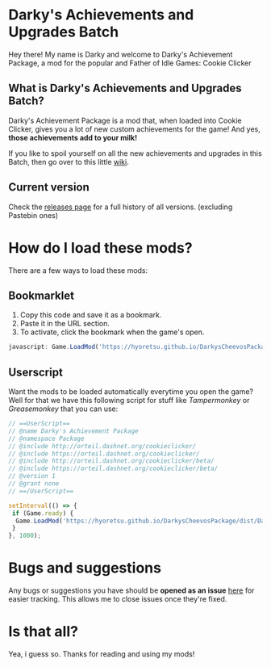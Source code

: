 # Darky's Achievements and Upgrades Batch

Hey there! My name is Darky and welcome to Darky's Achievement Package, a mod for the popular and Father of Idle Games: Cookie Clicker

## What is Darky's Achievements and Upgrades Batch?

Darky's Achievement Package is a mod that, when loaded into Cookie Clicker, gives you a lot of new custom achievements for the game! And yes, **those achievements add to your milk!**

If you like to spoil yourself on all the new achievements and upgrades in this Batch, then go over to this little [wiki](https://github.com/DarkSoul1800/DarkysBatch/wiki).

## Current version

Check the [releases page](https://github.com/hyoretsu/DarkysCheevosPackage/releases) for a full history of all versions. (excluding Pastebin ones)

# How do I load these mods?

There are a few ways to load these mods:

## Bookmarklet

1. Copy this code and save it as a bookmark.
2. Paste it in the URL section.
3. To activate, click the bookmark when the game's open.

```javascript
javascript: Game.LoadMod('https://hyoretsu.github.io/DarkysCheevosPackage/dist/DarkysAchievementPackage.js');
```

## Userscript

Want the mods to be loaded automatically everytime you open the game? Well for that we have this following script for stuff like _Tampermonkey_ or _Greasemonkey_ that you can use:

```javascript
// ==UserScript==
// @name Darky's Achievement Package
// @namespace Package
// @include http://orteil.dashnet.org/cookieclicker/
// @include https://orteil.dashnet.org/cookieclicker/
// @include http://orteil.dashnet.org/cookieclicker/beta/
// @include https://orteil.dashnet.org/cookieclicker/beta/
// @version 1
// @grant none
// ==/UserScript==

setInterval(() => {
 if (Game.ready) {
  Game.LoadMod('https://hyoretsu.github.io/DarkysCheevosPackage/dist/DarkysAchievementPackage.js');
 }
}, 1000);
```

# Bugs and suggestions

Any bugs or suggestions you have should be **opened as an issue** [here](https://github.com/hyoretsu/DarkysBatch/issues) for easier tracking. This allows me to close issues once they're fixed.

# Is that all?

Yea, i guess so. Thanks for reading and using my mods!
